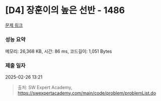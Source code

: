 # [D4] 장훈이의 높은 선반 - 1486 

[문제 링크](https://swexpertacademy.com/main/code/problem/problemDetail.do?contestProbId=AV2b7Yf6ABcBBASw) 

### 성능 요약

메모리: 26,368 KB, 시간: 86 ms, 코드길이: 1,051 Bytes

### 제출 일자

2025-02-26 13:21



> 출처: SW Expert Academy, https://swexpertacademy.com/main/code/problem/problemList.do